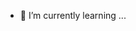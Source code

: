 - 🌱 I’m currently learning ...

<!---
SergBars3/SergBars3 is a ✨ special ✨ repository because its `README.md` (this file) appears on your GitHub profile.
You can click the Preview link to take a look at your changes.
--->
